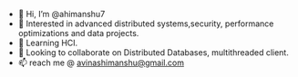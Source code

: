 - 👋 Hi, I’m @ahimanshu7
- 👀 Interested in advanced distributed systems,security, performance optimizations and data projects. 
- 🌱 Learning  HCI.
- 💞️ Looking to collaborate on Distributed Databases, multithreaded client.
- 📫 reach me @ avinashimanshu@gmail.com

<!---
ahimanshu7/ahimanshu7 is a ✨ special ✨ repository because its `README.md` (this file) appears on your GitHub profile.
You can click the Preview link to take a look at your changes.
--->
